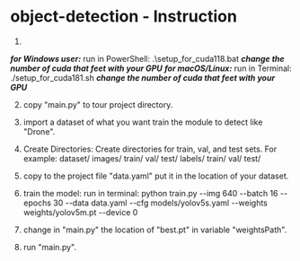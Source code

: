 # object-detection - Instruction
1. 
***for Windows user:***
run in PowerShell: .\setup_for_cuda118.bat ***change the number of cuda that feet  with your GPU***
***for macOS/Linux:***
run in Terminal: ./setup_for_cuda181.sh ***change the number of cuda that feet  with your GPU***

2. copy "main.py" to tour project directory.
3. import a dataset of what you want train the module to detect like "Drone".
4. Create Directories: Create directories for train, val, and test sets. For example:
dataset/
    images/
        train/
        val/
        test/
    labels/
        train/
        val/
        test/

5. copy to the project file "data.yaml" put it in the location of your dataset.
6. train the model:
  run in terminal: python train.py --img 640 --batch 16 --epochs 30 --data data.yaml --cfg models/yolov5s.yaml --weights weights/yolov5m.pt --device 0
7. change in "main.py" the location of "best.pt" in variable "weightsPath".
8. run "main.py".





